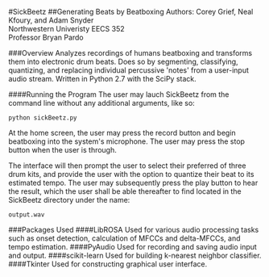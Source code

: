 #SickBeetz
##Generating Beats by Beatboxing
Authors: Corey Grief, Neal Kfoury, and Adam Snyder  
Northwestern Univeristy 
EECS 352  
Professor Bryan Pardo

###Overview
Analyzes recordings of humans beatboxing and transforms them into electronic drum beats. Does so by segmenting, classifying, quantizing, and replacing individual percussive 'notes' from a user-input audio stream. Written in Python 2.7 with the SciPy stack.

####Running the Program
The user may lauch SickBeetz from the command line without any additional arguments, like so:
```
python sickBeetz.py
```
At the home screen, the user may press the record button and begin beatboxing into the system's microphone. The user may press the stop button when the user is through.

The interface will then prompt the user to select their preferred of three drum kits, and provide the user with the option to quantize their beat to its estimated tempo. The user may subsequently press the play button to hear the result, which the user shall be able thereafter to find located in the SickBeetz directory under the name:
```
output.wav
```

###Packages Used
####LibROSA
Used for various audio processing tasks such as onset detection, calculation of MFCCs and delta-MFCCs, and tempo estimation.
####PyAudio
Used for recording and saving audio input and output.
####scikit-learn
Used for building k-nearest neighbor classifier.
####Tkinter
Used for constructing graphical user interface.
